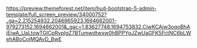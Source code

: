 https://preview.themeforest.net/item/hud-bootstrap-5-admin-template/full_screen_preview/34000752?_ga=2.215254932.2046965923.1694662001-979273152.1694662001&_gac=1.83627748.1694753832.CjwKCAjw3oqoBhAjEiwA_UaLtowTGICpRypIgZ7BTumwdtwxw0hBPPYgJZwUaGFK5FctNC6bLWehABoCojMQAvD_BwE

